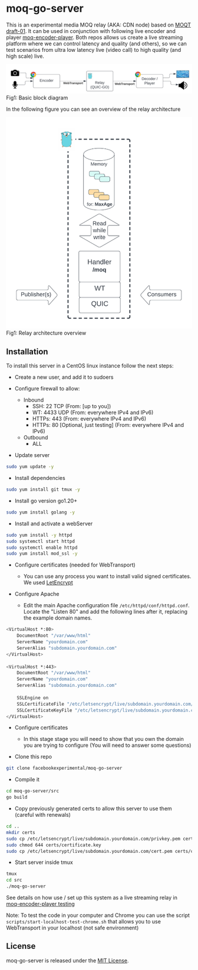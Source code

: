 # moq-go-server

This is an experimental media MOQ relay (AKA: CDN node) based on [MOQT draft-01](https://datatracker.ietf.org/doc/draft-ietf-moq-transport/). It can be used in conjunction with following live encoder and player [moq-encoder-player](https://github.com/facebookexperimental/moq-encoder-player). Both repos allows us create a live streaming platform where we can control latency and quality (and others), so we can test scenarios from ultra low latency live (video call) to high quality (and high scale) live.

![Basic block diagram](./pics/basic-block-diagram.png)
Fig1: Basic block diagram

In the following figure you can see an overview of the relay architecture

![Relay architecture overview](./pics/relay-details.png)
Fig1: Relay architecture overview

## Installation

To install this server in a CentOS linux instance follow the next steps:

- Create a new user, and add it to sudoers

- Configure firewall to allow:
  - Inbound
    - SSH: 22 TCP (From: [up to you])
    - WT: 4433 UDP (From: everywhere IPv4 and IPv6)
    - HTTPs: 443 (From: everywhere IPv4 and IPv6)
    - HTTPs: 80 [Optional, just testing] (From: everywhere IPv4 and IPv6)
  - Outbound
    - ALL

- Update server

```bash
sudo yum update -y
```

- Install dependencies

```bash
sudo yum install git tmux -y
```

- Install go version go1.20+

```bash
sudo yum install golang -y
```

- Install and activate a webServer

```bash
sudo yum install -y httpd
sudo systemctl start httpd
sudo systemctl enable httpd
sudo yum install mod_ssl -y
```

- Configure certificates (needed for WebTransport)
  - You can use any process you want to install valid signed certificates. We used [LetEncrypt](https://certbot.eff.org/instructions?ws=apache&os=centosrhel8)

- Configure Apache
  - Edit the main Apache configuration file `/etc/httpd/conf/httpd.conf`. Locate the "Listen 80" and add the following lines after it, replacing the example domain names.

```bash
<VirtualHost *:80>
    DocumentRoot "/var/www/html"
    ServerName "yourdomain.com"
    ServerAlias "subdomain.yourdomain.com"
</VirtualHost>

<VirtualHost *:443>
    DocumentRoot "/var/www/html"
    ServerName "yourdomain.com"
    ServerAlias "subdomain.yourdomain.com"

    SSLEngine on
    SSLCertificateFile "/etc/letsencrypt/live/subdomain.yourdomain.com/fullchain.pem"
    SSLCertificateKeyFile "/etc/letsencrypt/live/subdomain.yourdomain.com/privkey.pem"
</VirtualHost>
```

- Configure certificates
  - In this stage stage you will need to show that you own the domain you are trying to configure (You will need to answer some questions)

- Clone this repo

```bash
git clone facebookexperimental/moq-go-server
```

- Compile it

```bash
cd moq-go-server/src
go build
```

- Copy previously generated certs to allow this server to use them (careful with renewals)

```bash
cd ..
mkdir certs
sudo cp /etc/letsencrypt/live/subdomain.yourdomain.com/privkey.pem certs/certificate.key
sudo chmod 644 certs/certificate.key
sudo cp /etc/letsencrypt/live/subdomain.yourdomain.com/cert.pem certs/certificate.pem
```

- Start server inside tmux

```bash
tmux
cd src
./moq-go-server
```

See details on how use / set up this system as a live streaming relay in [moq-encoder-player testing](https://github.com/facebookexperimental/moq-encoder-player?tab=readme-ov-file#testing)

Note: To test the code in your computer and Chrome you can use the script `scripts/start-localhost-test-chrome.sh` that allows you to use WebTransport in your localhost (not safe environment)

## License

moq-go-server is released under the [MIT License](https://github.com/facebookincubator/rush/blob/master/LICENSE).
